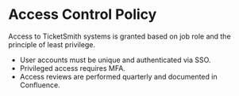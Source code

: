 # Access Control Policy

Access to TicketSmith systems is granted based on job role and the principle of least privilege.

- User accounts must be unique and authenticated via SSO.
- Privileged access requires MFA.
- Access reviews are performed quarterly and documented in Confluence.

